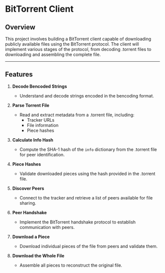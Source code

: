 # BitTorrent Client

## Overview
This project involves building a BitTorrent client capable of downloading publicly available files using the BitTorrent protocol. The client will implement various stages of the protocol, from decoding .torrent files to downloading and assembling the complete file.

---

## Features
1. **Decode Bencoded Strings**
   - Understand and decode strings encoded in the bencoding format.

2. **Parse Torrent File**
   - Read and extract metadata from a .torrent file, including:
     - Tracker URLs
     - File information
     - Piece hashes

3. **Calculate Info Hash**
   - Compute the SHA-1 hash of the `info` dictionary from the .torrent file for peer identification.

4. **Piece Hashes**
   - Validate downloaded pieces using the hash provided in the .torrent file.

5. **Discover Peers**
   - Connect to the tracker and retrieve a list of peers available for file sharing.

6. **Peer Handshake**
   - Implement the BitTorrent handshake protocol to establish communication with peers.

7. **Download a Piece**
    - Download individual pieces of the file from peers and validate them.

8. **Download the Whole File**
    - Assemble all pieces to reconstruct the original file.
